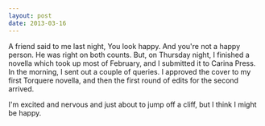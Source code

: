 ```yaml
---
layout: post
date: 2013-03-16
---
```


A friend said to me last night, You look happy. And you're not a happy person. He was right on both counts. But, on Thursday night, I finished a novella which took up most of February, and I submitted it to Carina Press. In the morning, I sent out a couple of queries. I approved the cover to my first Torquere novella, and then the first round of edits for the second arrived.  

I'm excited and nervous and just about to jump off a cliff, but I think I might be happy. 
